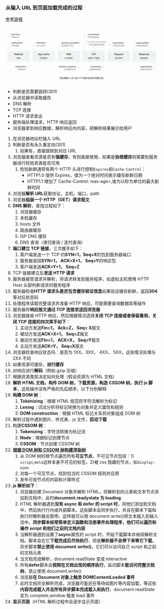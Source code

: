 ### 从输入 URL 到页面加载完成的过程

[参考链接](https://segmentfault.com/a/1190000006879700)

![输入URL后.png](../img/输入URL后.png)

- 判断是否需要跳转(301)
- 从浏览器中读取缓存
- DNS 解析
- TCP 连接
- HTTP 请求发出
- 服务端处理请求，HTTP 响应返回
- 浏览器拿到响应数据，解析响应内内容，把解析结果展示给用户

1. 在浏览器地址栏输入 URL
2. 判断是否有永久重定向(301)
   1. 如果有，直接跳转到对应 URL
3. 浏览器查看资源是否有**强缓存**，有则直接使用，如果是**协商缓存**则需要到服务器进行校验资源是否可用
   1. 检验新鲜通常有两个 HTTP 头进行控制`Expires`和`Cache-Control`：
      - HTTP1.0 提供 Expires，值为一个绝对时间表示缓存新鲜日期
      - HTTP1.1 增加了 Cache-Control: max-age=,值为以秒为单位的最大新鲜时间
4. 浏览器**解析 URL**获取协议，主机，端口，path
5. 浏览器**组装一个 HTTP（GET）请求报文**
6. **DNS 解析**，查找过程如下：
   1. 浏览器缓存
   2. 本机缓存
   3. hosts 文件
   4. 路由器缓存
   5. ISP DNS 缓存
   6. DNS 查询（递归查询 / 迭代查询）
7. **端口建立 TCP 链接**，三次握手如下：
   1. 客户端发送一个 TCP 的**SYN=1，Seq=X**的包到服务器端口
   2. 服务器发回**SYN=1， ACK=X+1， Seq=Y**的响应包
   3. 客户端发送**ACK=Y+1， Seq=Z**
8. TCP 链接建立后**发送 HTTP 请求**
9. 服务器接受请求并解析，将请求转发到服务程序，如虚拟主机使用 HTTP Host 头部判断请求的服务程序
10. 服务器检查**HTTP 请求头是否包含缓存验证信息**如果验证缓存新鲜，返回**304**等对应状态码
11. 处理程序读取完整请求并准备 HTTP 响应，可能需要查询数据库等操作
12. 服务器将**响应报文通过 TCP 连接发送回浏览器**
13. 浏览器接收 HTTP 响应，然后根据情况选择**关闭 TCP 连接或者保留重用，关闭 TCP 连接的四次挥手如下**：
    1. 主动方发送**Fin=1， Ack=Z， Seq= X**报文
    2. 被动方发送**ACK=X+1， Seq=Z**报文
    3. 被动方发送**Fin=1， ACK=X， Seq=Y**报文
    4. 主动方发送**ACK=Y， Seq=X**报文
14. 浏览器检查响应状态吗：是否为 1XX，3XX， 4XX， 5XX，这些情况处理与 2XX 不同
15. 如果资源可缓存，**进行缓存**
16. 对响应进行**解码**（例如 gzip 压缩）
17. 根据资源类型决定如何处理（假设资源为 HTML 文档）
18. **解析 HTML 文档，构件 DOM 树，下载资源，构造 CSSOM 树，执行 js 脚本**，这些操作没有严格的先后顺序，以下分别解释
19. **构建 DOM 树**：
    1. **Tokenizing**：根据 HTML 规范将字符流解析为标记
    2. **Lexing**：词法分析将标记转换为对象并定义属性和规则
    3. **DOM construction**：根据 HTML 标记关系将对象组成 DOM 树
20. 解析过程中遇到图片、样式表、js 文件，**启动下载**
21. 构建**CSSOM 树**：
    1. **Tokenizing**：字符流转换为标记流
    2. **Node**：根据标记创建节点
    3. **CSSOM**：节点创建 CSSOM 树
22. **[根据 DOM 树和 CSSOM 树构建渲染树](https://developers.google.com/web/fundamentals/performance/critical-rendering-path/render-tree-construction)**:
    1. 从 DOM 树的根节点遍历所有**可见节点**，不可见节点包括：1）`script`,`meta`这样本身不可见的标签。2)被 css 隐藏的节点，如`display: none`
    2. 对每一个可见节点，找到恰当的 CSSOM 规则并应用
    3. 发布可视节点的内容和计算样式
23. **js 解析如下**：
    1. 浏览器创建 Document 对象并解析 HTML，将解析到的元素和文本节点添加到文档中，此时**document.readystate 为 loading**
    2. HTML 解析器遇到**没有 async 和 defer 的 script 时**，将他们添加到文档中，然后执行行内或外部脚本。这些脚本会同步执行，并且在脚本下载和执行时解析器会暂停。这样就可以用 document.write()把文本插入到输入流中。**同步脚本经常简单定义函数和注册事件处理程序，他们可以遍历和操作 script 和他们之前的文档内容**
    3. 当解析器遇到设置了**async**属性的 script 时，开始下载脚本并继续解析文档。脚本会在它**下载完成后尽快执行**，但是**解析器不会停下来等它下载**。异步脚本**禁止使用 document.write()**，它们可以访问自己 script 和之前的文档元素
    4. 当文档完成解析，document.readState 变成 interactive
    5. 所有**defer**脚本会**按照在文档出现的顺序执行**，延迟脚本**能访问完整文档树**，禁止使用 document.write()
    6. 浏览器**在 Document 对象上触发 DOMContentLoaded 事件**
    7. 此时文档完全解析完成，浏览器可能还在等待如图片等内容加载，等这些**内容完成载入并且所有异步脚本完成载入和执行**，document.readState 变为 complete,window 触发 load 事件
24. **显示页面**（HTML 解析过程中会逐步显示页面）

